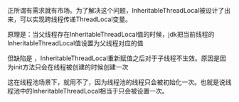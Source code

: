 正所谓有需求就有市场。为了解决这个问题，InheritableThreadLocal被设计了出来，可以实现跨线程传递ThreadLocal变量。

原理是：当父线程存在InheritableThreadLocal值的时候，jdk把当前线程的InheritableThreadLocal值设置为父线程对应的值

但缺陷是 ，InheritableThreadLocal重新赋值之后对于子线程不生效。原因是因为init方法只会在线程被创建的时候创建一次

这在线程池场景下，就用不了，因为线程池的线程只会被初始化一次。也就是说线程池中的InheritableThreadLocal相当于只会被设置一次。

